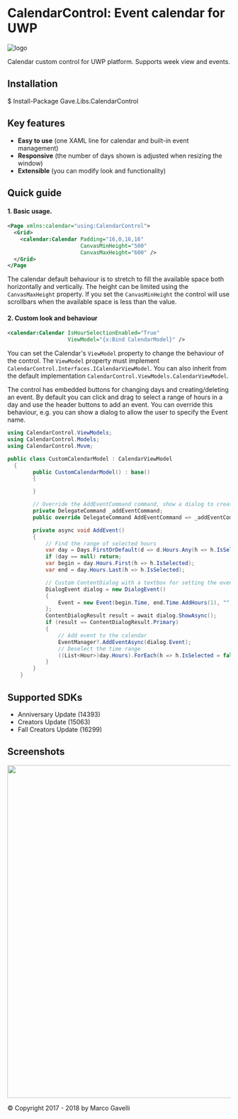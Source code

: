 # CalendarControl: Event calendar for UWP

![logo](https://img.shields.io/badge/license-MIT-blue.svg)

Calendar custom control for UWP platform. Supports week view and events.

## Installation

$ Install-Package Gave.Libs.CalendarControl

## Key features
* **Easy to use** (one XAML line for calendar and built-in event management)
* **Responsive** (the number of days shown is adjusted when resizing the window)
* **Extensible** (you can modify look and functionality)

## Quick guide

#### 1. Basic usage.

```xml
<Page xmlns:calendar="using:CalendarControl">
  <Grid>
    <calendar:Calendar Padding="16,0,16,16"
                       CanvasMinHeight="500"
                       CanvasMaxHeight="600" />
  </Grid>
</Page
```

The calendar default behaviour is to stretch to fill the available space both horizontally and vertically. The height can be limited using the ``CanvasMaxHeight`` property. If you set the ``CanvasMinHeight`` the control will use scrollbars when the available space is less than the value.

#### 2. Custom look and behaviour

```xml
<calendar:Calendar IsHourSelectionEnabled="True"
                   ViewModel="{x:Bind CalendarModel}" />
```

You can set the Calendar's ``ViewModel`` property to change the behaviour of the control. The ``ViewModel`` property must implement ``CalendarControl.Interfaces.ICalendarViewModel``. You can also inherit from the default implementation ``CalendarControl.ViewModels.CalendarViewModel``.

The control has embedded buttons for changing days and creating/deleting an event. By default you can click and drag to select a range of hours in a day and use the header buttons to add an event. You can override this behaviour, e.g. you can show a dialog to allow the user to specify the Event name.

```cs
using CalendarControl.ViewModels;
using CalendarControl.Models;
using CalendarControl.Mvvm;

public class CustomCalendarModel : CalendarViewModel
  {
        public CustomCalendarModel() : base()
        {

        }

        // Override the AddEventCommand command, show a dialog to create an event
        private DelegateCommand _addEventCommand;
        public override DelegateCommand AddEventCommand => _addEventCommand ?? (_addEventCommand = new DelegateCommand(AddEvent));

        private async void AddEvent()
        {
            // Find the range of selected hours
            var day = Days.FirstOrDefault(d => d.Hours.Any(h => h.IsSelected));
            if (day == null) return;
            var begin = day.Hours.First(h => h.IsSelected);
            var end = day.Hours.Last(h => h.IsSelected);

            // Custom ContentDialog with a textbox for setting the event name
            DialogEvent dialog = new DialogEvent()
            {
                Event = new Event(begin.Time, end.Time.AddHours(1), "")
            };
            ContentDialogResult result = await dialog.ShowAsync();
            if (result == ContentDialogResult.Primary)
            {
                // Add event to the calendar               
                EventManager?.AddEventAsync(dialog.Event);
                // Deselect the time range
                ((List<Hour>)day.Hours).ForEach(h => h.IsSelected = false);
            }            
        }
    }
```

## Supported SDKs
* Anniversary Update (14393)
* Creators Update (15063)
* Fall Creators Update (16299)

## Screenshots

<img src="https://github.com/gave92/CalendarControl/blob/master/Screenshots/Calendar_1.png?raw=true" width="750" />

© Copyright 2017 - 2018 by Marco Gavelli
